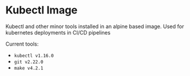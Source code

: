 # Kubectl Image

Kubectl and other minor tools installed in an alpine based image. Used for kubernetes deployments in CI/CD pipelines

Current tools:

- `kubectl v1.16.0`
- `git v2.22.0`
- `make v4.2.1`
